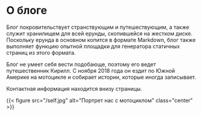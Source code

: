 # О блоге

Блог покровительствует странствующим и путешествующим, а также служит хранилищем для всей ерунды, скопившейся на жестком диске. Поскольку ерунда в основном копится в формате Markdown, блог также выполняет функцию опытной площадки для генератора статичных страниц из этого формата.

Блог не умеет себя вести подобающе, поэтому его ведет путешественник Кирилл. С ноября 2018 года он ездит по Южной Америке на мотоцикле и собирает истории, которые иногда записывает.

Контактная информация находится внизу страницы.

{{< figure src="/self.jpg" alt="Портрет нас с мотоциклом" class="center" >}}